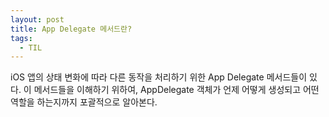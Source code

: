 ```yaml
---
layout: post
title: App Delegate 메서드란?
tags:
  - TIL
---
```


iOS 앱의 상태 변화에 따라 다른 동작을 처리하기 위한 App Delegate 메서드들이 있다.
이 메서드들을 이해하기 위하여, AppDelegate 객체가 언제 어떻게 생성되고 어떤 역할을 하는지까지 포괄적으로 알아본다.